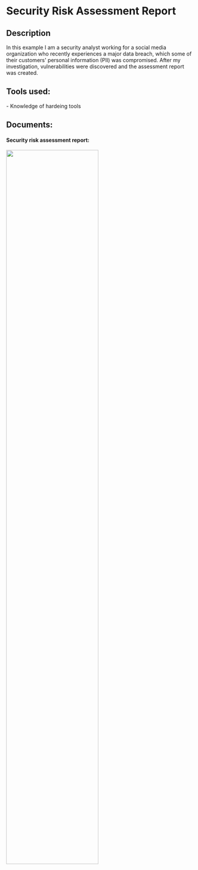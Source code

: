 <h1>Security Risk Assessment Report </h1>

<h2>Description</h2>
In this example I am a security analyst working for a social media organization who recently experiences a major data breach, which some of their customers' personal information (PII) was compromised. After my investigation, vulnerabilities were discovered and the assessment report was created.  
<br />

<h2>Tools used:</h2>
- Knowledge of hardeing tools 

<h2>Documents:</h2>

 <h4>
Security risk assessment report: </h4>
<img src="https://imgur.com/devC9eg.png" height="70%" width="70%" />
